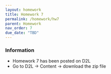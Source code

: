 ```yaml
---
layout: homework
title: Homework 7
permalink: /homework/hw7
parent: Homework
nav_order: 7
due_date: "TBD"
---
```


### Information
* Homework 7 has been posted on D2L
* Go to D2L -> Content -> download the zip file


